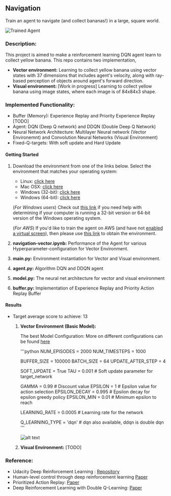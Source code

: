 [//]: # (Image References)

[image1]: https://user-images.githubusercontent.com/10624937/42135619-d90f2f28-7d12-11e8-8823-82b970a54d7e.gif "Trained Agent"

Navigation
-----------

Train an agent to navigate (and collect bananas!) in a large, square world.  

![Trained Agent][image1]

### Description:
This project is aimed to make a reinforcement learning DQN agent learn to collect yellow banana. This repo contains two implementation, 
   * **Vector environment:** Learning to collect yellow banana using vector states with 37 dimensions that includes agent's velocity, along with ray-based perception of objects around agent's forward direction.
   * **Visual environment:** [Work in progress] Learning to collect yellow banana using image states, where each 
   image is of 84x84x3 
   shape. 
   
### Implemented Functionality:
   * Buffer (Memory): Experience Replay and Priority Experience Replay [TODO]
   * Agent: DQN (Deep Q network) and DDQN (Double Deep Q Network)
   * Neural Network Architecture: Multilayer Neural network (Vector Environemnt) and Convolution Neural Networks 
   (Visual Environment)
   * Fixed-Q-targets: With soft update and Hard Update   

#### Getting Started
1) Download the environment from one of the links below. Select the environment that matches your 
 operating system:
    - Linux: [click here](https://s3-us-west-1.amazonaws.com/udacity-drlnd/P1/Banana/Banana_Linux.zip)
    - Mac OSX: [click here](https://s3-us-west-1.amazonaws.com/udacity-drlnd/P1/Banana/Banana.app.zip)
    - Windows (32-bit): [click here](https://s3-us-west-1.amazonaws.com/udacity-drlnd/P1/Banana/Banana_Windows_x86.zip)
    - Windows (64-bit): [click here](https://s3-us-west-1.amazonaws.com/udacity-drlnd/P1/Banana/Banana_Windows_x86_64.zip)
    
   (_For Windows users_) Check out [this link](https://support.microsoft.com/en-us/help/827218/how-to-determine-whether-a-computer-is-running-a-32-bit-version-or-64) if you need help with determining if your computer is running a 32-bit version or 64-bit version of the Windows operating system.

    (_For AWS_) If you'd like to train the agent on AWS (and have not [enabled a virtual screen](https://github.com/Unity-Technologies/ml-agents/blob/master/docs/Training-on-Amazon-Web-Service.md)), then please use [this link](https://s3-us-west-1.amazonaws.com/udacity-drlnd/P1/Banana/Banana_Linux_NoVis.zip) to obtain the environment.
2) **navigation-vector.ipynb:** Performance of the Agent for various Hyperparameter-configuration for Vector 
Environment.  
3) **main.py:** Environment instantiation for Vector and Visual environment.
4) **agent.py:** Algorithm DQN and DDQN agent
5) **model.py:** The neural net architecture for vector and visual environment
6) **buffer.py:** Implementation of Experience Replay and Priority Action Replay Buffer


#### Results
   
* Target average score to achieve: 13 

   1) **Vector Environment (Basic Model):**
   
      The best Model Configuration: More on different configurations can be found [here](https://github.com/Sardhendu/DeepRL/blob/master/navigation/navigation-vector.ipynb)
      
      '''python
        NUM_EPISODES = 2000
        NUM_TIMESTEPS = 1000
        
        BUFFER_SIZE = 100000
        BATCH_SIZE = 64
        UPDATE_AFTER_STEP = 4
        
        SOFT_UPDATE = True
        TAU = 0.001                 # Soft update parameter for target_network
        
        GAMMA = 0.99                # Discount value
        EPSILON = 1                 # Epsilon value for action selection
        EPSILON_DECAY = 0.995       # Epsilon decay for epsilon greedy policy
        EPSILON_MIN = 0.01          # Minimum epsilon to reach
        
        LEARNING_RATE = 0.0005  # Learning rate for the network
        
        Q_LEARNING_TYPE = 'dqn' # dqn also available, ddqn is double dqn
     '''
        
        ![alt text](https://github.com/Sardhendu/DeepRL/blob/master/navigation/images/model1_score_plot.png)
     
   2) **Visual Environment:** [TODO]
   
    
### Reference:

* Udacity Deep Reinforcement Learning : [Repository](https://github.com/udacity/deep-reinforcement-learning)
* Human-level control through deep reinforcement learning [Paper](https://web.stanford.edu/class/psych209/Readings/MnihEtAlHassibis15NatureControlDeepRL.pdf)
* Prioritized Action Replay: [Paper](https://arxiv.org/pdf/1511.05952.pdf)
* Deep Reinforcement Learning with Double Q-Learning: [Paper](https://arxiv.org/pdf/1509.06461.pdf) 

